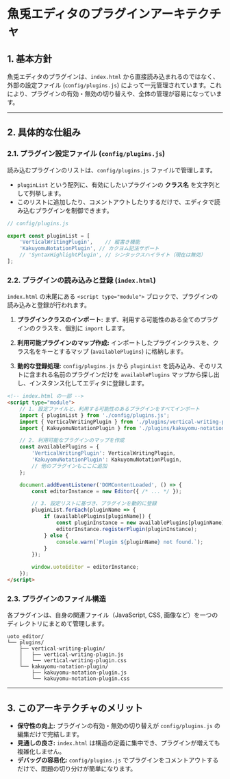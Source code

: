 # 魚兎エディタのプラグインアーキテクチャ

## 1. 基本方針

魚兎エディタのプラグインは、`index.html` から直接読み込まれるのではなく、外部の設定ファイル (`config/plugins.js`) によって一元管理されています。これにより、プラグインの有効・無効の切り替えや、全体の管理が容易になっています。

---

## 2. 具体的な仕組み

### 2.1. プラグイン設定ファイル (`config/plugins.js`)

読み込むプラグインのリストは、`config/plugins.js` ファイルで管理します。

-   `pluginList` という配列に、有効にしたいプラグインの **クラス名** を文字列として列挙します。
-   このリストに追加したり、コメントアウトしたりするだけで、エディタで読み込むプラグインを制御できます。

```javascript
// config/plugins.js

export const pluginList = [
    'VerticalWritingPlugin',    // 縦書き機能
    'KakuyomuNotationPlugin', // カクヨム記法サポート
    // 'SyntaxHighlightPlugin', // シンタックスハイライト（現在は無効）
];
```

### 2.2. プラグインの読み込みと登録 (`index.html`)

`index.html` の末尾にある `<script type="module">` ブロックで、プラグインの読み込みと登録が行われます。

1.  **プラグインクラスのインポート:**
    まず、利用する可能性のある全てのプラグインのクラスを、個別に `import` します。

2.  **利用可能プラグインのマップ作成:**
    インポートしたプラグインクラスを、クラス名をキーとするマップ (`availablePlugins`) に格納します。

3.  **動的な登録処理:**
    `config/plugins.js` から `pluginList` を読み込み、そのリストに含まれる名前のプラグインだけを `availablePlugins` マップから探し出し、インスタンス化してエディタに登録します。

```html
<!-- index.html の一部 -->
<script type="module">
    // 1. 設定ファイルと、利用する可能性のあるプラグインをすべてインポート
    import { pluginList } from './config/plugins.js';
    import { VerticalWritingPlugin } from './plugins/vertical-writing-plugin/vertical-writing-plugin.js';
    import { KakuyomuNotationPlugin } from './plugins/kakuyomu-notation-plugin/kakuyomu-notation-plugin.js';

    // 2. 利用可能なプラグインのマップを作成
    const availablePlugins = {
        'VerticalWritingPlugin': VerticalWritingPlugin,
        'KakuyomuNotationPlugin': KakuyomuNotationPlugin,
        // 他のプラグインもここに追加
    };

    document.addEventListener('DOMContentLoaded', () => {
        const editorInstance = new Editor({ /* ... */ });

        // 3. 設定リストに基づき、プラグインを動的に登録
        pluginList.forEach(pluginName => {
            if (availablePlugins[pluginName]) {
                const pluginInstance = new availablePlugins[pluginName](editorInstance);
                editorInstance.registerPlugin(pluginInstance);
            } else {
                console.warn(`Plugin ${pluginName} not found.`);
            }
        });

        window.uotoEditor = editorInstance;
    });
</script>
```

### 2.3. プラグインのファイル構造

各プラグインは、自身の関連ファイル（JavaScript, CSS, 画像など）を一つのディレクトリにまとめて管理します。

```
uoto_editor/
└── plugins/
    ├── vertical-writing-plugin/
    │   ├── vertical-writing-plugin.js
    │   └── vertical-writing-plugin.css
    └── kakuyomu-notation-plugin/
        ├── kakuyomu-notation-plugin.js
        └── kakuyomu-notation-plugin.css
```

---

## 3. このアーキテクチャのメリット

-   **保守性の向上:** プラグインの有効・無効の切り替えが `config/plugins.js` の編集だけで完結します。
-   **見通しの良さ:** `index.html` は構造の定義に集中でき、プラグインが増えても複雑化しません。
-   **デバッグの容易化:** `config/plugins.js` でプラグインをコメントアウトするだけで、問題の切り分けが簡単になります。